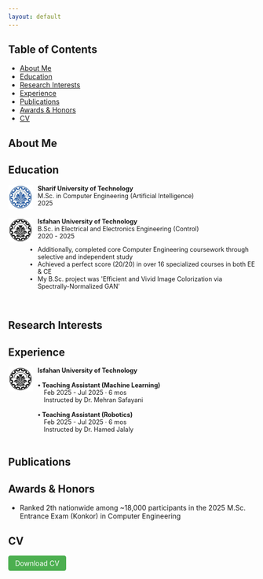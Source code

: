 ```yaml
---
layout: default
---
```


## Table of Contents
- [About Me](#about-me)
- [Education](#education)
- [Research Interests](#research-interests)
- [Experience](#experience)
- [Publications](#publications)
- [Awards & Honors](#awards--honors)
- [CV](#cv)

## About Me

## Education

<div style="display:flex; align-items:left;">
  <img src="./assets/img/SUT.png" alt="" style="width:50px; height:50px; margin-right:10px;">
  <div style="font-size: 90%;">
    <strong>Sharif University of Technology</strong><br>
    M.Sc. in Computer Engineering (Artificial Intelligence)<br>
    2025<br>
  </div>
</div><br>

<div style="display:flex; align-items:left;">
  <img src="./assets/img/IUT.png" alt="" style="width:50px; height:50px; margin-right:10px;">
  <div style="font-size: 90%;">
    <strong>Isfahan University of Technology</strong><br>
    B.Sc. in Electrical and Electronics Engineering (Control)<br>
    2020 - 2025<br>
    <ul style="padding-left: 0;">
      <li>Additionally, completed core Computer Engineering coursework through selective and independent study</li>
      <li>Achieved a perfect score (20/20) in over 16 specialized courses in both EE & CE</li>
      <li>My B.Sc. project was 'Efficient and Vivid Image Colorization via Spectrally-Normalized GAN'</li>
    </ul>
  </div>
</div><br>

## Research Interests

## Experience
<div style="display:flex; align-items:left;">
  <img src="./assets/img/IUT.png" alt="" style="width:50px; height:50px; margin-right:10px;">
  <div style="font-size: 90%;">
    <strong>Isfahan University of Technology</strong><br><br>
    <strong>• Teaching Assistant (Machine Learning)</strong><br>
    &ensp;&ensp;Feb 2025 - Jul 2025 · 6 mos<br>
    &ensp;&ensp;Instructed by Dr. Mehran Safayani<br><br>
    <strong>• Teaching Assistant (Robotics)</strong><br>
    &ensp;&ensp;Feb 2025 - Jul 2025 · 6 mos<br>
    &ensp;&ensp;Instructed by Dr. Hamed Jalaly
  </div>
</div><br>

## Publications

## Awards & Honors
- Ranked 2th nationwide among ~18,000 participants in the 2025 M.Sc. Entrance Exam (Konkor) in Computer Engineering


## CV
<a href="CV_download_link" target="_blank"
   style="display:inline-block; background-color:#4CAF50; color:white;
          padding:0.5em 1em; text-decoration:none; border-radius:0.3em; font-size:1em;">
  Download CV
</a>